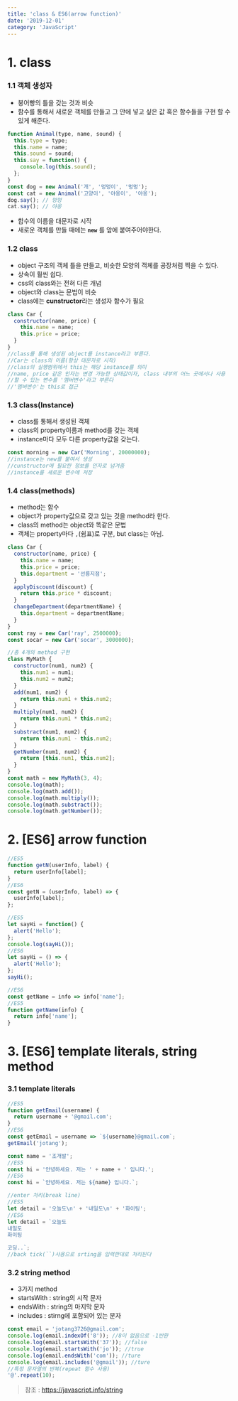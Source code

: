 ```yaml
---
title: 'class & ES6(arrow function)'
date: '2019-12-01'
category: 'JavaScript'
---
```


# 1. class

### 1.1 객체 생성자

- 붕어빵의 틀을 갖는 것과 비슷
- 함수를 통해서 새로운 객체를 만들고 그 안에 넣고 싶은 값 혹은 함수들을 구현 할 수 있게 해준다.

```javascript
function Animal(type, name, sound) {
  this.type = type;
  this.name = name;
  this.sound = sound;
  this.say = function() {
    console.log(this.sound);
  };
}
const dog = new Animal('개', '멍멍이', '멍멍');
const cat = new Animal('고양이', '야옹이', '야옹');
dog.say(); // 멍멍
cat.say(); // 야옹
```

- 함수의 이름을 대문자로 시작
- 새로운 객체를 만들 때에는 **`new`** 를 앞에 붙여주어야한다.

### 1.2 class

- object 구조의 객체 틀을 만들고, 비슷한 모양의 객체를 공장처럼 찍을 수 있다.
- 상속이 훨씬 쉽다.
- css의 class와는 전혀 다른 개념
- object와 class는 문법이 비슷
- class에는 **cunstructor**라는 생성자 함수가 필요

```javascript
class Car {
  constructor(name, price) {
    this.name = name;
    this.price = price;
  }
}
//class를 통해 생성된 object를 instance라고 부른다.
//Car는 class의 이름(항상 대문자로 시작)
//class의 실행범위에서 this는 해당 instance를 의미
//name, price 같은 인자는 변경 가능한 상태값이자, class 내부의 어느 곳에서나 사용
//할 수 있는 변수를 '멤버변수'라고 부른다
//'멤버변수'는 this로 접근
```

### 1.3 class(Instance)

- class를 통해서 생성된 객체
- class의 property이름과 method를 갖는 객체
- instance마다 모두 다른 property값을 갖는다.

```javascript
const morning = new Car('Morning', 20000000);
//instance는 new를 붙여서 생성
//cunstructor에 필요한 정보를 인자로 넘겨줌
//instance를 새로운 변수에 저장
```

### 1.4 class(methods)

- method는 함수
- object가 property값으로 갖고 있는 것을 method라 한다.
- class의 method는 object와 똑같은 문법
- 객체는 property마다 `,`(쉼표)로 구분, but class는 아님.

```javascript
class Car {
  constructor(name, price) {
    this.name = name;
    this.price = price;
    this.department = '선릉지점';
  }
  applyDiscount(discount) {
    return this.price * discount;
  }
  changeDepartment(departmentName) {
    this.department = departmentName;
  }
}
const ray = new Car('ray', 2500000);
const socar = new Car('socar', 3000000);
```

```javascript
//총 4개의 method 구현
class MyMath {
  constructor(num1, num2) {
    this.num1 = num1;
    this.num2 = num2;
  }
  add(num1, num2) {
    return this.num1 + this.num2;
  }
  multiply(num1, num2) {
    return this.num1 * this.num2;
  }
  substract(num1, num2) {
    return this.num1 - this.num2;
  }
  getNumber(num1, num2) {
    return [this.num1, this.num2];
  }
}
const math = new MyMath(3, 4);
console.log(math);
console.log(math.add());
console.log(math.multiply());
console.log(math.substract());
console.log(math.getNumber());
```

# 2. [ES6] arrow function

```javascript
//ES5
function getN(userInfo, label) {
  return userInfo[label];
}
//ES6
const getN = (userInfo, label) => {
  userInfo[label];
};
```

```javascript
//ES5
let sayHi = function() {
  alert('Hello');
};
console.log(sayHi());
//ES6
let sayHi = () => {
  alert('Hello');
};
sayHi();
```

```javascript
//ES6
const getName = info => info['name'];
//ES5
function getName(info) {
  return info['name'];
}
```

# 3. [ES6] template literals, string method

### 3.1 template literals

```javascript
//ES5
function getEmail(username) {
  return username + '@gmail.com';
}
//ES6
const getEmail = username => `${username}@gmail.com`;
getEmail('jotang');
```

```javascript
const name = '조개발';
//ES5
const hi = '안녕하세요. 저는 ' + name + ' 입니다.';
//ES6
const hi = `안녕하세요. 저는 ${name} 입니다.`;
```

```javascript
//enter 처리(break line)
//ES5
let detail = '오늘도\n' + '내일도\n' + '화이팅';
//ES6
let detail = `오늘도
내일도
화이팅

코딩..`;
//back tick(``)사용으로 srting을 입력한대로 처리된다
```

### 3.2 string method

- 3가지 method
- startsWith : string의 시작 문자
- endsWith : string의 마지막 문자
- includes : stirng에 포함되어 있는 문자

```javascript
const email = 'jotang3726@gmail.com';
console.log(email.indexOf('8')); //8이 없음으로 -1반환
console.log(email.startsWith('37')); //false
console.log(email.startsWith('jo')); //true
console.log(email.endsWith('com')); //ture
console.log(email.includes('@gmail')); //ture
//특정 문자열의 반복(repeat 함수 사용)
'@'.repeat(10);
```

> 참조 : https://javascript.info/string
